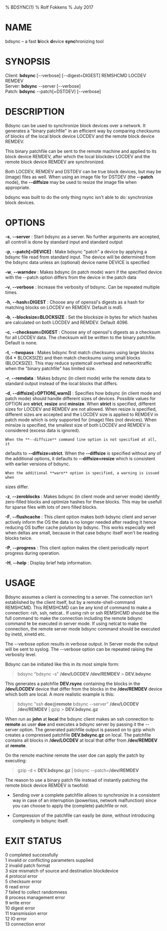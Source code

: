 % BDSYNC(1)
% Rolf Fokkens
% July 2017

# NAME

bdsync – a fast **b**lock **d**evice **sync**hronizing tool

# SYNOPSIS

Client: **bdsync** [--verbose] [--digest=DIGEST] REMSHCMD LOCDEV REMDEV  
Server: **bdsync** --server [--verbose]  
Patch: **bdsync** --patch[=DSTDEV] [--verbose]  

# DESCRIPTION
Bdsync can be used to synchronize block devices over a network. It generates a
"binary patchfile" in an efficient way by comparing checksums of blocks of the
local block device LOCDEV and the remote block device REMDEV.

This binary patchfile can be sent to the remote machine and applied to its
block device REMDEV, after which the local blockdev LOCDEV and the remote block
device REMDEV are synchronized.

Both LOCDEV, REMDEV and DSTDEV can be true block devices, but may be (image)
files as well. When using an image file for DSTDEV (the **--patch** mode),
the **--diffsize** may be used to resize the image file when appropriate.

bdsync was built to do the only thing rsync isn't able to do: synchronize block
devices.

# OPTIONS

**-s**, **--server**
:   Start bdsync as a server. No further arguments are accepted, all controll
is done by standard input and standard output

**-p**, **--patch[=DEVICE]**
:   Make bdsync "patch" a device by applying a bdsync file read from standard
input. The device will be determined from the bdsync data unless an (optional)
device name DEVICE is specified

**-w**, **--warndev**
:   Makes bdsync (in patch mode) warn if the specified device with the --patch
option differs from the device in the patch data

**-v**, **--verbose**
:   Increase the verbosity of bdsync. Can be repeated multiple times.

**-h**, **--hash=DIGEST**
:   Choose any of openssl's digests as a hash for matching blocks on LOCDEV en
REMDEV. Default is md5.

**-b**, **--blocksize=BLOCKSIZE**
:   Set the blocksize in bytes for which hashes are calculated on both LOCDEV
and REMDEV. Default 4096.

**-c**, **--checksum=DIGEST**
:   Choose any of openssl's digests as a checksum for all LOCDEV data. The
checksum will be written to the binary patchfile. Default is none.

**-t**, **--twopass**
:   Makes bdsync first match checksums using large blocks (64 * BLOCKSIZE) and
then match checksums using small blocks (BLOCKSIZE). This may reduce systemcall
overhead and networktraffic when the "binary patchfile" has limited size.

**-r**, **--remdata**
:   Makes bdsync (in client mode) write the remote data to standard output
instead of the local blocks that differs.

**-d**, **--diffsize[=OPTION[,warn]]**
:   Specifies how bdsync (in client mode and patch mode) should handle
different sizes of devices. Possible values for OPTION are **strict**,
**resize** and **minsize**. When **strict** is specified, different sizes for
LOCDEV and REMDEV are not allowed. When resize is specified, different sizes
are accepted and the LOCDEV size is applied to REMDEV in patch mode which is
only supported for (image) files (not devices). When minsize is specified, the
smallest size of both LOCDEV and REMDEV is considered (excess data is ignored).

    When the **--diffsize** command line option is not specified at all, it
defaults to **--diffsize=strict**. When the **--diffsize** is specified
without any of the additional options, it defaults to **--diffsize=resize**
which is consistent with earlier versions of bdsync.

    When the additional **warn** option is specified, a warning is issued when
sizes differ.

**-z**, **--zeroblocks**
:   Makes bdsync (in client mode and server mode) identify zero-filled blocks
and optimize hashes for these blocks. This may be usefull for sparse files with
lots of zero filled blocks.

**-F**, **--flushcache**
:   This client option makes both bdsync client and server actively inform the
OS the data is no longer needed after reading it hence reducing OS buffer cache
polution by bdsync. This works especially well when deltas are small, because
in that case bdsync itself won't be reading blocks twice.

**-P**, **--progress**
:   This client option makes the client periodically report progress during
operation.

**-H**, **--help**
:   Display brief help information.

# USAGE
Bdsync assumes a client is connecting to a server. The connection isn't
established by the client itself, but by a remote-shell-command REMSHCMD. This
REMSHCMD can be any kind of command to make a connection: rsh, ssh, netcat..
If using rsh or ssh REMSHCMD should be the full command to make the connection
including the remote bdsync command te be executed in server mode. If using
netcat to make the connection, the remote server mode bdsync command should be
executed by inetd, xinetd etc.

The --verbose option results in verbose output. In Server mode the output will
be sent to syslog. The --verbose option can be repeated raising the verbosity
level.

Bdsync can be initiated like this in its most simple form:

> bdsync "bdsync -s" **/dev/LOCDEV** **/dev/REMDEV** > **DEV.bdsync**

This generates a patchfile **DEV.rsync** containing the blocks in the
**/dev/LOCDEV** device that differ from the blocks in the **/dev/REMDEV**
device which both are local. A more realistic example is this:

> bdsync "ssh **doe**\@**remote** bdsync --server" **/dev/LOCDEV**
**/dev/REMDEV** | gzip > **DEV.bdsync.gz**

When run as **john** at **local** the bdsync client makes an ssh connection to
**remote** as user **doe** and executes a bdsync server by passing it the
--server option. The generated patchfile output is passed on to gzip which
creates a compressed patchfile **DEV.bdsync.gz** on local. The patchfile
contains all blocks in **/dev/LOCDEV** at local that differ from
**/dev/REMDEV** at **remote**.

On the remote machine remote the user doe can apply the patch by executing:

> gzip -d < **DEV.bdsync.gz** | bdsync --patch=**/dev/REMDEV**

The reason to use a binary patch file instead of instantly patching the remote
block device REMDEV is twofold:

* Sending over a complete patchfile allows to synchronize in a consistent way
in case of an interruption (powerloss, network malfunction) since you can
choose to apply the (complete) patchfile or not.

* Compression of the patchfile can easily be done, without introducing
complexity in bdsync itself.

# EXIT STATUS
0 completed successfully  
1 invalid or conflicting parameters supplied  
2 invalid patch format  
3 size mismatch of source and destination blockdevice  
4 protocol error  
5 checksum error  
6 read error  
7 failed to collect randomness  
8 process management error  
9 write error  
10 digest error  
11 transmission error  
12 IO error  
13 connection error  

